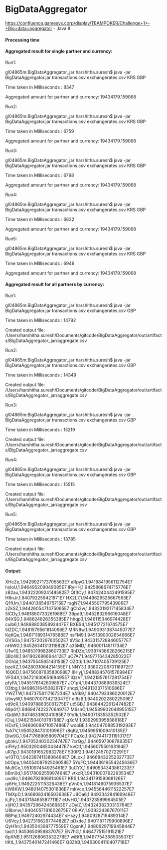 BigDataAggregator
=================

https://confluence.gamesys.corp/display/TEAMPOKER/Challenge+1+-+Big+data+aggregator - Java 8



#### Processing time ####

#### Aggregated result for single partner and currency: ####

Run1:

gl04865m:BigDataAggregator_jar harshitha.suresh$ java -jar BigDataAggregator.jar transactions.csv exchangerates.csv KRS GBP

Time taken in Milliseconds : 8347

Aggregated amount for partner and currency: 19434179.159068

Run2:

gl04865m:BigDataAggregator_jar harshitha.suresh$ java -jar BigDataAggregator.jar transactions.csv exchangerates.csv KRS GBP

Time taken in Milliseconds : 6759

Aggregated amount for partner and currency: 19434179.159068

Run3:

gl04865m:BigDataAggregator_jar harshitha.suresh$ java -jar BigDataAggregator.jar transactions.csv exchangerates.csv KRS GBP

Time taken in Milliseconds : 6798

Aggregated amount for partner and currency: 19434179.159068

Run4:

gl04865m:BigDataAggregator_jar harshitha.suresh$ java -jar BigDataAggregator.jar transactions.csv exchangerates.csv KRS GBP

Time taken in Milliseconds : 6832

Aggregated amount for partner and currency: 19434179.159068

Run5:

gl04865m:BigDataAggregator_jar harshitha.suresh$ java -jar BigDataAggregator.jar transactions.csv exchangerates.csv KRS GBP

Time taken in Milliseconds : 6946

Aggregated amount for partner and currency: 19434179.159068

#### Aggregated result for all partners by currency: ####

Run1:

gl04865m:BigDataAggregator_jar harshitha.suresh$ java -jar BigDataAggregator.jar transactions.csv exchangerates.csv GBP

Time taken in Milliseconds : 14792

Created output file: /Users/harshitha.suresh/Documents/gitcode/BigDataAggregator/out/artifacts/BigDataAggregator_jar/aggregate.csv

Run2:

gl04865m:BigDataAggregator_jar harshitha.suresh$ java -jar BigDataAggregator.jar transactions.csv exchangerates.csv GBP

Time taken in Milliseconds : 14349

Created output file: /Users/harshitha.suresh/Documents/gitcode/BigDataAggregator/out/artifacts/BigDataAggregator_jar/aggregate.csv

Run3:

gl04865m:BigDataAggregator_jar harshitha.suresh$ java -jar BigDataAggregator.jar transactions.csv exchangerates.csv GBP

Time taken in Milliseconds : 15219

Created output file: /Users/harshitha.suresh/Documents/gitcode/BigDataAggregator/out/artifacts/BigDataAggregator_jar/aggregate.csv

Run4:

gl04865m:BigDataAggregator_jar harshitha.suresh$ java -jar BigDataAggregator.jar transactions.csv exchangerates.csv GBP

Time taken in Milliseconds : 15515

Created output file: /Users/harshitha.suresh/Documents/gitcode/BigDataAggregator/out/artifacts/BigDataAggregator_jar/aggregate.csv

Run5:

gl04865m:BigDataAggregator_jar harshitha.suresh$ java -jar BigDataAggregator.jar transactions.csv exchangerates.csv GBP

Time taken in Milliseconds : 13785

Created output file: /Users/harshitha.suresh/Documents/gitcode/BigDataAggregator/out/artifacts/BigDataAggregator_jar/aggregate.csv


#### Output: ####

XHcZe,1.9429927173705563E7
eRpyG,1.9419841956112754E7
hsIoU,1.946495209049085E7
lRyHH,1.9425868674715776E7
zB2au,1.9432220924148582E7
Qf3Cy,1.9474240442491595E7
HRnJr,1.940792259421971E7
HX2L7,1.9449629525667563E7
Q1fUm,1.944013654675715E7
rsgN7,1.944550779543906E7
zZkSZ,1.9442605471475065E7
gCh3w,1.9432319217145834E7
5lCDy,1.9481860733261988E7
39po9,1.945283296616048E7
84XSG,1.948824826355385E7
hhqp3,1.946115346974428E7
cuib6,1.9486880385892447E7
BXBS4,1.94517721674575E7
5IZDC,1.9481579561814096E7
MRN8w,1.9490931387445077E7
KqKQe,1.9467118931476586E7
nsFM9,1.9451390002654966E7
GVSGa,1.947572029760502E7
tiVSo,1.9433157289460577E7
nHiWG,1.9452634131311882E7
a35MD,1.94600114811734E7
U1w1S,1.9485319982860733E7
RhDZx,1.9387438628266215E7
3Bz48,1.941902686664412E7
uO7A7,1.9497716434285022E7
OGVat,1.9437554565143153E7
OZ0tb,1.947107405739125E7
bzeXZ,1.9428031064214155E7
LNNY3,1.9380220870118972E7
16Q6D,1.9475608763583098E7
8Hlyj,1.9488245761576984E7
VFS4X,1.9472163065169495E7
iQzVT,1.9421857617281754E7
pfyFA,1.9455178142609857E7
JO1p4,1.944370889639524E7
03tbg,1.949863164508267E7
shqzi,1.949133371510686E7
YWZTW,1.9473758117167234E7
hA1k9,1.9404793386020012E7
UtwyW,1.9460700734213047E7
di8sB,1.944020228022509E7
vd9cR,1.9409788635061275E7
ut5GB,1.9438442261247482E7
68pGf,1.9469474222706497E7
M6snO,1.9458990204895515E7
rQdjW,1.947463390241085E7
91x1k,1.9490718355352502E7
iCIuj,1.9462150401078798E7
iqXcM,1.939299395838618E7
HDxfE,1.9460606971057486E7
wobBE,1.9440470885319293E7
1vA7V,1.950528473101096E7
r8qKz,1.9459951009410135E7
DIw9G,1.9471768905809704E7
FCaXo,1.9427441731191017E7
gbnkU,1.9470524030234747E7
7crQg,1.944659730878935E7
xiFHy,1.9503290485043447E7
kvCtf,1.945607550163194E7
uR7jp,1.9430191652983278E7
530P2,1.946124570272291E7
w13TO,1.9423874113806464E7
QtLox,1.9466843225232773E7
b0Opp,1.9405408792506058E7
5YqFC,1.9443619554245636E7
Mu9Ce,1.951097454925461E7
3uCYX,1.9490534343861233E7
bBm0d,1.9517809255997464E7
vtkcR,1.9431000792293534E7
uvd9c,1.948679290691409E7
KRS,1.9434179159068126E7
qi6Hc,1.9492225115326438E7
pVn0h,1.9418146075936537E7
kW8KW,1.948014075301636E7
mkVco,1.9455644611522257E7
TMXpD,1.9466082416503638E7
J9Oa6,1.949334284166948E7
iLjPz,1.943718465587711E7
eUvHO,1.943723589964505E7
xIjH0,1.9435726642436683E7
JOyiZ,1.9432438230310764E7
U8bmw,1.9404057181602675E7
08iAY,1.93922436767011E7
BBPqi,1.94972402974434E7
sHszy,1.9480928719489314E7
U6Vcy,1.9427316626774482E7
pDxde,1.9401187179900896E7
QyH1m,1.943504398777559E7
CgxnK,1.9480629719945844E7
tast1,1.945365095983707E7
EN7hG,1.946477515191521E7
6pXNB,1.9511268063532278E7
wiBf8,1.9467754366505507E7
tlKtL,1.9437540147241466E7
Q3ZhB,1.9463004110407718E7









